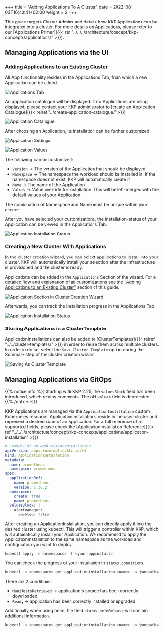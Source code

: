 +++
title = "Adding Applications To A Cluster"
date =  2022-08-03T16:43:41+02:00
weight = 2
+++

This guide targets Cluster Admins and details how KKP Applications can be integrated into a cluster.
For more details on Applications, please refer to our [Applications Primer]({{< ref "../../../architecture/concept/kkp-concepts/applications/" >}}).

## Managing Applications via the UI

### Adding Applications to an Existing Cluster

All App functionality resides in the Applications Tab, from which a new Application can be added.

![Applications Tab](/img/kubermatic/common/applications/application-section.png "Applications Tab")

An application catalogue will be displayed. If no Applications are being displayed, please contact your KKP administrator to [create an Application Catalogue]({{< relref "../create-application-catalogue/" >}})

![Application Catalogue](/img/kubermatic/common/applications/application-catalogue.png "Application Catalogue")

After choosing an Application, its installation can be further customized.

![Application Settings](/img/kubermatic/common/applications/application-settings.png "Application Settings")

![Application Values](/img/kubermatic/common/applications/application-values.png "Application Values")

The following can be customized:

- `Version` -> The version of the Application that should be displayed
- `Namespace` -> The namespace the workload should be installed in. If the namespace does not exist, KKP will automatically create it
- `Name` -> The name of the Application
- `Values` -> Value override for Installation. This will be left-merged with the default values of your Application.

The combination of Namespace and Name must be unique within your cluster.

After you have selected your customizations, the installation-status of your Application can be viewed in the Applications Tab.

![Application Installation Status](/img/kubermatic/common/applications/application-status.png "Application Installation Status")

### Creating a New Cluster With Applications

In the cluster creation wizard, you can select applications to install into your cluster.
KKP will automatically install your selection after the infrastructure is provisioned and the cluster is ready.

Applications can be added in the `Applications` Section of the wizard.
For a detailed flow and explanation of all customizations see the ["Adding Applications to an Existing Cluster"](#adding-applications-to-an-existing-cluster) section of this guide.

![Application Section in Cluster Creation Wizard](/img/kubermatic/common/applications/applications-flow-in-cluster-wizard.png "Application Section in Cluster Creation Wizard")

Afterwards, you can track the installation progress in the Applications Tab.

![Application Installation Status](/img/kubermatic/common/applications/application-status.png "Application Installation Status")

### Storing Applications in a ClusterTemplate

ApplicationInstallations can also be added to [ClusterTemplates]({{< relref "../../cluster-templates/" >}}) in order to reuse them across multiple clusters. In order to do so, select the `Save Cluster Template` option during the Summary step of the cluster creation wizard.

![Saving As Cluster Template](/img/kubermatic/common/applications/save-to-cluster-template.png "Saving As Cluster Template")

## Managing Applications via GitOps

{{% notice info %}}
Starting with KKP 2.25, the `valuesBlock` field has been introduced, which retains comments. The old `values` field is deprecated.
{{% /notice %}}

KKP Applications are managed via the `ApplicationInstallation` custom Kubernetes resource.
ApplicationInstallations reside in the user-cluster and represent a desired state of an Application.
For a full reference of all supported fields, please check the [ApplicationInstallation Reference]({{< ref "../../../architecture/concept/kkp-concepts/applications/application-installation" >}})

```yaml
# Example of an ApplicationInstallation
apiVersion: apps.kubermatic.k8c.io/v1
kind: ApplicationInstallation
metadata:
  name: prometheus
  namespace: prometheus
spec:
  applicationRef:
    name: prometheus
    version: 2.36.2
  namespace:
    create: true
    name: prometheus
  valuesBlock: |
    alertmanager:
      enabled: false
```

After creating an ApplicationInstallation, you can directly apply it into the desired cluster using kubectl. This will trigger a controller within KKP, which will automatically install your Application. We recommend to apply the ApplicationInstallation to the same namespace as the workload and configuration you want to deploy.

```sh
kubectl apply -n <namespace> -f <your-appinstall>
```

You can check the progress of your installation in `status.conditions`.

```sh
kubectl -n <namespace> get applicationinstallation <name> -o jsonpath='{.status.conditions}'
```

There are 2 conditions:

- `ManifestsRetrieved` -> application's source has been correctly downloaded
- `Ready` ->  application has been correctly installed or upgraded

Additionally when using helm, the field `status.helmRelease` will contain additional information.

```sh
kubectl -n <namespace> get applicationinstallation <name> -o jsonpath='{.status.helmRelease}'
```
